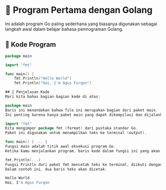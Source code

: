 # 👋 Program Pertama dengan Golang

Ini adalah program Go paling sederhana yang biasanya digunakan sebagai langkah awal dalam belajar bahasa pemrograman Golang.

## 📄 Kode Program

```go
package main

import "fmt"

func main() {
	fmt.Println("Hello World")
	fmt.Println("Hai, I'm Agus Furqon")

## 🧠 Penjelasan Kode
Mari kita bahas bagian-bagian kode di atas:

package main
Baris ini menandakan bahwa file ini merupakan bagian dari paket main.
Ini penting karena hanya paket main yang dapat dikompilasi dan dijalankan secara langsung di Go.

import "fmt"
Kita mengimpor package fmt (format) dari pustaka standar Go.
Paket ini digunakan untuk menampilkan teks ke terminal (output).

func main() { ... }
Fungsi main adalah titik awal eksekusi program Go.
Ketika kamu menjalankan program, baris kode dalam fungsi ini yang akan dieksekusi pertama kali.

fmt.Println(...)
Fungsi Println dari paket fmt mencetak teks ke terminal, diikuti dengan baris baru (\n).
Dalam contoh ini, dua baris teks akan dicetak:

Hello World
Hai, I'm Agus Furqon
